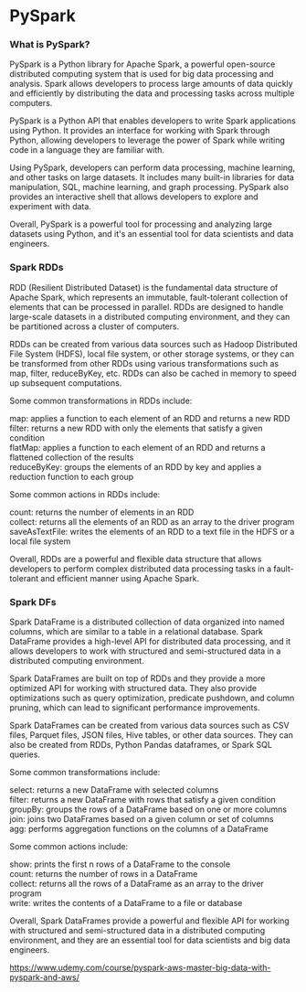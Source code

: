 # PySpark

<h3 align="left">What is PySpark?</h3>
PySpark is a Python library for Apache Spark, a powerful open-source distributed computing system that is used for big data processing and analysis. Spark allows developers to process large amounts of data quickly and efficiently by distributing the data and processing tasks across multiple computers.

PySpark is a Python API that enables developers to write Spark applications using Python. It provides an interface for working with Spark through Python, allowing developers to leverage the power of Spark while writing code in a language they are familiar with.

Using PySpark, developers can perform data processing, machine learning, and other tasks on large datasets. It includes many built-in libraries for data manipulation, SQL, machine learning, and graph processing. PySpark also provides an interactive shell that allows developers to explore and experiment with data.

Overall, PySpark is a powerful tool for processing and analyzing large datasets using Python, and it's an essential tool for data scientists and data engineers.

<h3 align="left">Spark RDDs</h3>
RDD (Resilient Distributed Dataset) is the fundamental data structure of Apache Spark, which represents an immutable, fault-tolerant collection of elements that can be processed in parallel. RDDs are designed to handle large-scale datasets in a distributed computing environment, and they can be partitioned across a cluster of computers.

RDDs can be created from various data sources such as Hadoop Distributed File System (HDFS), local file system, or other storage systems, or they can be transformed from other RDDs using various transformations such as map, filter, reduceByKey, etc. RDDs can also be cached in memory to speed up subsequent computations.


Some common transformations in RDDs include:

map: applies a function to each element of an RDD and returns a new RDD<br>
filter: returns a new RDD with only the elements that satisfy a given condition<br>
flatMap: applies a function to each element of an RDD and returns a flattened collection of the results<br>
reduceByKey: groups the elements of an RDD by key and applies a reduction function to each group<br>


Some common actions in RDDs include:

count: returns the number of elements in an RDD<br>
collect: returns all the elements of an RDD as an array to the driver program<br>
saveAsTextFile: writes the elements of an RDD to a text file in the HDFS or a local file system<br>


Overall, RDDs are a powerful and flexible data structure that allows developers to perform complex distributed data processing tasks in a fault-tolerant and efficient manner using Apache Spark.<br>

<h3 align="left">Spark DFs</h3>
Spark DataFrame is a distributed collection of data organized into named columns, which are similar to a table in a relational database. Spark DataFrame provides a high-level API for distributed data processing, and it allows developers to work with structured and semi-structured data in a distributed computing environment.

Spark DataFrames are built on top of RDDs and they provide a more optimized API for working with structured data. They also provide optimizations such as query optimization, predicate pushdown, and column pruning, which can lead to significant performance improvements.

Spark DataFrames can be created from various data sources such as CSV files, Parquet files, JSON files, Hive tables, or other data sources. They can also be created from RDDs, Python Pandas dataframes, or Spark SQL queries.

 Some common transformations include:

select: returns a new DataFrame with selected columns<br>
filter: returns a new DataFrame with rows that satisfy a given condition<br>
groupBy: groups the rows of a DataFrame based on one or more columns<br>
join: joins two DataFrames based on a given column or set of columns<br>
agg: performs aggregation functions on the columns of a DataFrame<br>

Some common actions include:

show: prints the first n rows of a DataFrame to the console<br>
count: returns the number of rows in a DataFrame<br>
collect: returns all the rows of a DataFrame as an array to the driver program<br>
write: writes the contents of a DataFrame to a file or database<br>

Overall, Spark DataFrames provide a powerful and flexible API for working with structured and semi-structured data in a distributed computing environment, and they are an essential tool for data scientists and big data engineers.<br>

https://www.udemy.com/course/pyspark-aws-master-big-data-with-pyspark-and-aws/




